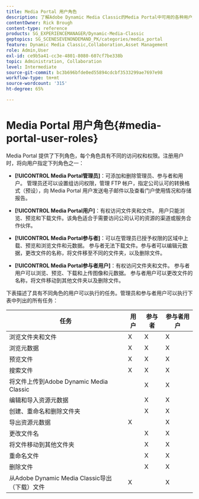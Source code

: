 ```yaml
---
title: Media Portal 用户角色
description: 了解Adobe Dynamic Media Classic的Media Portal中可用的各种用户角色。
contentOwner: Rick Brough
content-type: reference
products: SG_EXPERIENCEMANAGER/Dynamic-Media-Classic
geptopics: SG_SCENESEVENONDEMAND_PK/categories/media_portal
feature: Dynamic Media Classic,Collaboration,Asset Management
role: Admin,User
exl-id: ce9b5a41-cc3e-4801-8080-607cf7be338b
topic: Administration, Collaboration
level: Intermediate
source-git-commit: bc3b696bfde0ed55894cdcbf3533299ae7697e98
workflow-type: tm+mt
source-wordcount: '315'
ht-degree: 65%

---
```


# Media Portal 用户角色{#media-portal-user-roles}

Media Portal 提供了下列角色，每个角色具有不同的访问权和权限。注册用户时，将向用户指定下列角色之一：

* **[!UICONTROL Media Portal管理员]**：可添加和删除管理员、参与者和用户。 管理员还可以设置组访问权限，管理 FTP 帐户，指定公司认可的转换格式（预设），向 Media Portal 用户发送电子邮件以及查看门户使用情况和存储报告。

* **[!UICONTROL Media Portal用户]**：有权访问文件夹和文件。 用户只能浏览、预览和下载文件。该角色适合于需要访问公司认可的资源的渠道或服务合作伙伴。

* **[!UICONTROL Media Portal参与者]**：可以在管理员已授予权限的区域中上载、预览和浏览文件和元数据。 参与者无法下载文件。参与者可以编辑元数据，更改文件的名称，将文件移至不同的文件夹，以及删除文件。

* **[!UICONTROL Media Portal参与者用户]**：有权访问文件夹和文件。 参与者用户可以浏览、预览、下载和上传图像和元数据。 参与者用户可以更改文件的名称，将文件移动到其他文件夹以及删除文件。

下表描述了具有不同角色的用户可以执行的任务。管理员和参与者用户可以执行下表中列出的所有任务：

| 任务 | 用户 | 参与者 | 参与者用户 |
| --- | --- | --- | --- |
| 浏览文件夹和文件 | X | X | X |
| 浏览元数据 | X | X | X |
| 预览文件 | X | X | X |
| 搜索文件 | X | X | X |
| 将文件上传到Adobe Dynamic Media Classic | | X | X |
| 编辑和导入资源元数据 | | X | X |
| 创建、重命名和删除文件夹 | | X | X |
| 导出资源元数据 | X | | X |
| 更改文件名 | | X | X |
| 将文件移动到其他文件夹 | | X | X |
| 重命名文件 | | X | X |
| 删除文件 | | X | X |
| 从Adobe Dynamic Media Classic导出（下载）文件 | X | | X |
